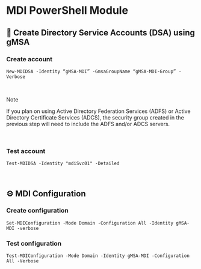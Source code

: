 # MDI PowerShell Module

## 👤 Create Directory Service Accounts (DSA) using gMSA 

### Create account
```
New-MDIDSA -Identity “gMSA-MDI” -GmsaGroupName “gMSA-MDI-Group” -Verbose
```

<br>

> [!NOTE]
> If you plan on using Active Directory Federation Services (ADFS) or Active Directory Certificate Services (ADCS), the security group created in the previous step will need to include the ADFS and/or ADCS servers.

<br>

### Test account
```
Test-MDIDSA -Identity "mdiSvc01" -Detailed
```
<br>

## ⚙️ MDI Configuration

### Create configuration
```
Set-MDIConfiguration -Mode Domain -Configuration All -Identity gMSA-MDI -verbose
```

### Test configuration
```
Test-MDIConfiguration -Mode Domain -Identity gMSA-MDI -Configuration All -Verbose
```
